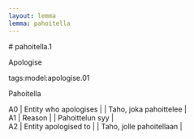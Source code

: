 ```yaml
---
layout: lemma
lemma: pahoitella
---
```


<div class="sense">
# <span class="sensename">pahoitella.1</span>

<span class="description">Apologise</span>

tags:model:apologise.01

<span class="description">Pahoitella</span>

A0 | Entity who apologises |   | Taho, joka pahoittelee |  
A1 | Reason |   | Pahoittelun syy |  
A2 | Entity apologised to |   | Taho, jolle pahoitellaan |  

</div>

